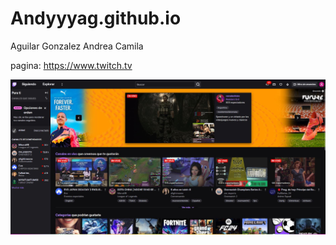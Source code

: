 # Andyyyag.github.io
Aguilar Gonzalez Andrea Camila

pagina: https://www.twitch.tv

![Twitch](Twitch/twitch.JPG)
